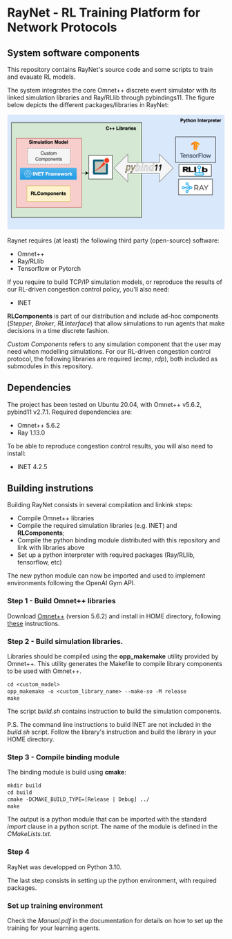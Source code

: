 # RayNet - RL Training Platform for Network Protocols

## System software components

This repository contains RayNet's source code and some scripts to train and evauate RL models. 

The system integrates the core Omnet++ discrete event simulator with its linked simulation libraries and Ray/RLlib through pybindings11. The figure below depicts the different packages/libraries in RayNet:

<img src="/docs/images/libraries.png" width="600">

Raynet requires (at least) the following third party (open-source) software:
- Omnet++
- Ray/RLlib
- Tensorflow or Pytorch

If you require to build TCP/IP simulation models, or reproduce the results of our RL-driven congestion control policy, you'll also need:
- INET

**RLComponents** is part of our distribution and include ad-hoc components (_Stepper_, _Broker_, _RLInterface_) that allow simulations to run agents that make decisions in a time discrete fashion. 

_Custom Components_ refers to any simulation component that the user may need when modelling simulations. For our RL-driven congestion control protocol, the following libraries are required (_ecmp_, _rdp_), both included as submodules in this repository. 

## Dependencies

The project has been tested on Ubuntu 20.04, with Omnet++ v5.6.2, pybind11 v2.7.1. Required dependencies are:
- Omnet++ 5.6.2
- Ray 1.13.0

To be able to reproduce congestion control results, you will also need to install:
- INET 4.2.5

## Building instrutions

Building RayNet consists in several compilation and linkink steps:

- Compile Omnet++ libraries
- Compile the required simulation libraries (e.g. INET) and **RLComponents**; 
- Compile the python binding module distributed with this repository and link with libraries above
- Set up a python interpreter with required packages (Ray/RLlib, tensorflow, etc)

The new python module can now be imported and used to implement environments following the OpenAI Gym API.

### Step 1 - Build Omnet++ libraries 

Download [Omnet++](https://omnetpp.org/download/) (version 5.6.2) and install in HOME directory, following [these](https://doc.omnetpp.org/omnetpp/InstallGuide.pdf) instructions. 

### Step 2 - Build simulation libraries.

Libraries should be compiled using the **opp_makemake** utility provided by Omnet++. This utility generates the Makefile to compile library components to be used with Omnet++.

```
cd <custom_model>
opp_makemake -o <custom_library_name> --make-so -M release 
make
```

The script _build.sh_ contains instruction to build the simulation components.

P.S. The command line instructions to build INET are not included in the _build.sh_ script. Follow the library's instruction and build the library in your HOME directory.

### Step 3 - Compile binding module

The binding module is build using **cmake**:

```
mkdir build
cd build
cmake -DCMAKE_BUILD_TYPE=[Release | Debug] ../
make
```

The output is a python module that can be imported with the standard _import_ clause in a python script. The name of the module is defined in the _CMakeLists.txt_.

### Step 4

RayNet was developped on Python 3.10. 

The last step consists in setting up the python environment, with required packages. 

### Set up training environment

Check the _Manual.pdf_ in the documentation for details on how to set up the training for your learning agents. 
